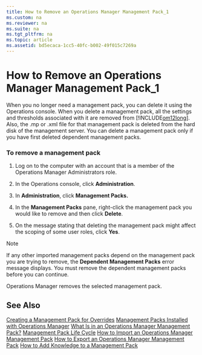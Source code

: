 ```yaml
---
title: How to Remove an Operations Manager Management Pack_1
ms.custom: na
ms.reviewer: na
ms.suite: na
ms.tgt_pltfrm: na
ms.topic: article
ms.assetid: bd5ecaca-1cc5-40fc-b002-49f015c7269a
---
```

# How to Remove an Operations Manager Management Pack_1
When you no longer need a management pack, you can delete it using the Operations console. When you delete a management pack, all the settings and thresholds associated with it are removed from [!INCLUDE[om12long](Token/om12long_md.md)]. Also, the .mp or .xml file for that management pack is deleted from the hard disk of the management server. You can delete a management pack only if you have first deleted dependent management packs.

### To remove a management pack

1.  Log on to the computer with an account that is a member of the Operations Manager Administrators role.

2.  In the Operations console, click **Administration**.

3.  In **Administration**, click **Management Packs.**

4.  In the **Management Packs** pane, right\-click the management pack you would like to remove and then click **Delete**.

5.  On the message stating that deleting the management pack might affect the scoping of some user roles, click **Yes**.

> [!NOTE]
> If any other imported management packs depend on the management pack you are trying to remove, the **Dependent Management Packs** error message displays. You must remove the dependent management packs before you can continue.

Operations Manager removes the selected management pack.

## See Also
[Creating a Management Pack for Overrides](Creating-a-Management-Pack-for-Overrides.md)
[Management Packs Installed with Operations Manager](Management-Packs-Installed-with-Operations-Manager.md)
[What Is in an Operations Manager Management Pack?](What-Is-in-an-Operations-Manager-Management-Pack-.md)
[Management Pack Life Cycle](Management-Pack-Life-Cycle.md)
[How to Import an Operations Manager Management Pack](How-to-Import-an-Operations-Manager-Management-Pack.md)
[How to Export an Operations Manager Management Pack](How-to-Export-an-Operations-Manager-Management-Pack.md)
[How to Add Knowledge to a Management Pack](How-to-Add-Knowledge-to-a-Management-Pack.md)


